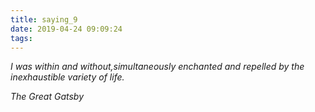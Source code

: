 ```yaml
---
title: saying_9
date: 2019-04-24 09:09:24
tags:
---
```


_I was within and without,simultaneously enchanted and repelled by the inexhaustible variety of life._ 

_The Great Gatsby_
